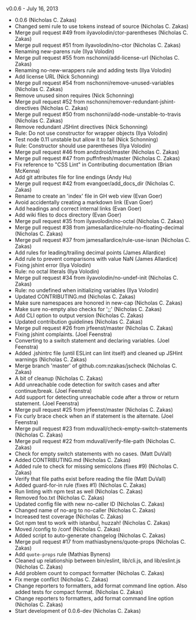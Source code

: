 v0.0.6 - July 16, 2013

* 0.0.6 (Nicholas C. Zakas)
* Changed semi rule to use tokens instead of source (Nicholas C. Zakas)
* Merge pull request #49 from ilyavolodin/ctor-parentheses (Nicholas C. Zakas)
* Merge pull request #51 from ilyavolodin/no-ctor (Nicholas C. Zakas)
* Renaming new-parens rule (Ilya Volodin)
* Merge pull request #55 from nschonni/add-license-url (Nicholas C. Zakas)
* Renaming no-new-wrappers rule and adding tests (Ilya Volodin)
* Add license URL (Nick Schonning)
* Merge pull request #54 from nschonni/remove-unused-variables (Nicholas C. Zakas)
* Remove unused sinon requires (Nick Schonning)
* Merge pull request #52 from nschonni/remover-redundant-jshint-directives (Nicholas C. Zakas)
* Merge pull request #50 from nschonni/add-node-unstable-to-travis (Nicholas C. Zakas)
* Remove redundant JSHint directives (Nick Schonning)
* Rule: Do not use constructor for wrapper objects (Ilya Volodin)
* Test node 0.11 unstable but allow it to fail (Nick Schonning)
* Rule: Constructor should use parentheses (Ilya Volodin)
* Merge pull request #46 from andzdroid/master (Nicholas C. Zakas)
* Merge pull request #47 from puffnfresh/master (Nicholas C. Zakas)
* Fix reference to "CSS Lint" in Contributing documentation (Brian McKenna)
* Add git attributes file for line endings (Andy Hu)
* Merge pull request #42 from evangoer/add_docs_dir (Nicholas C. Zakas)
* Rename to create an 'index' file in GH web view (Evan Goer)
* Avoid accidentally creating a markdown link (Evan Goer)
* Add headings and correct internal links (Evan Goer)
* Add wiki files to docs directory (Evan Goer)
* Merge pull request #35 from ilyavolodin/no-octal (Nicholas C. Zakas)
* Merge pull request #38 from jamesallardice/rule-no-floating-decimal (Nicholas C. Zakas)
* Merge pull request #37 from jamesallardice/rule-use-isnan (Nicholas C. Zakas)
* Add rules for leading/trailing decimal points (James Allardice)
* Add rule to prevent comparisons with value NaN (James Allardice)
* Fixing jshint error (Ilya Volodin)
* Rule: no octal literals (Ilya Volodin)
* Merge pull request #34 from ilyavolodin/no-undef-init (Nicholas C. Zakas)
* Rule: no undefined when initializing variables (Ilya Volodin)
* Updated CONTRIBUTING.md (Nicholas C. Zakas)
* Make sure namespaces are honored in new-cap (Nicholas C. Zakas)
* Make sure no-empty also checks for ';;' (Nicholas C. Zakas)
* Add CLI option to output version (Nicholas C. Zakas)
* Updated contribution guidelines (Nicholas C. Zakas)
* Merge pull request #26 from jrfeenst/master (Nicholas C. Zakas)
* Fixing jshint complaints. (Joel Feenstra)
* Converting to a switch statement and declaring variables. (Joel Feenstra)
* Added .jshintrc file (until ESLint can lint itself) and cleaned up JSHint warnings (Nicholas C. Zakas)
* Merge branch 'master' of github.com:nzakas/jscheck (Nicholas C. Zakas)
* A bit of cleanup (Nicholas C. Zakas)
* Add unreachable code detection for switch cases and after continue/break. (Joel Feenstra)
* Add support for detecting unreachable code after a throw or return statement. (Joel Feenstra)
* Merge pull request #25 from jrfeenst/master (Nicholas C. Zakas)
* Fix curly brace check when an if statement is the alternate. (Joel Feenstra)
* Merge pull request #23 from mduvall/check-empty-switch-statements (Nicholas C. Zakas)
* Merge pull request #22 from mduvall/verify-file-path (Nicholas C. Zakas)
* Check for empty switch statements with no cases. (Matt DuVall)
* Added CONTRIBUTING.md (Nicholas C. Zakas)
* Added rule to check for missing semicolons (fixes #9) (Nicholas C. Zakas)
* Verify that file paths exist before reading the file (Matt DuVall)
* Added guard-for-in rule (fixes #1) (Nicholas C. Zakas)
* Run linting with npm test as well (Nicholas C. Zakas)
* Removed foo.txt (Nicholas C. Zakas)
* Updated config file with new no-caller ID (Nicholas C. Zakas)
* Changed name of no-arg to no-caller (Nicholas C. Zakas)
* Increased test coverage (Nicholas C. Zakas)
* Got npm test to work with istanbul, huzzah\! (Nicholas C. Zakas)
* Moved /config to /conf (Nicholas C. Zakas)
* Added script to auto-generate changelog (Nicholas C. Zakas)
* Merge pull request #17 from mathiasbynens/quote-props (Nicholas C. Zakas)
* Add `quote-props` rule (Mathias Bynens)
* Cleaned up relationship between bin/eslint, lib/cli.js, and lib/eslint.js (Nicholas C. Zakas)
* Add problem count to compact formatter (Nicholas C. Zakas)
* Fix merge conflict (Nicholas C. Zakas)
* Change reporters to formatters, add format command line option. Also added tests for compact format. (Nicholas C. Zakas)
* Change reporters to formatters, add format command line option (Nicholas C. Zakas)
* Start development of 0.0.6-dev (Nicholas C. Zakas)

